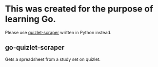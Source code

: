 # This was created for the purpose of learning Go.
Please use [quizlet-scraper](https://github.com/ashton0223/quizlet-scraper/) written in Python instead.

## go-quizlet-scraper
Gets a spreadsheet from a study set on quizlet.
